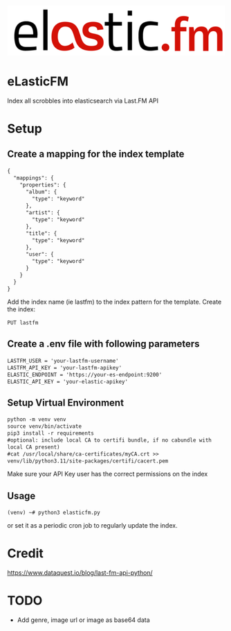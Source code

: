 ![eLasticFM](https://github.com/TomasuBE/eLasticFM/blob/master/elasticfm-logo.png)

# eLasticFM
Index all scrobbles into elasticsearch via Last.FM API

# Setup

## Create a mapping for the index template

```
{
  "mappings": {
    "properties": {
      "album": {
        "type": "keyword"
      },
      "artist": {
        "type": "keyword"
      },
      "title": {
        "type": "keyword"
      },
      "user": {
        "type": "keyword"
      }
    }
  }
}
```

Add the index name (ie lastfm) to the index pattern for the template.
Create the index:
```
PUT lastfm
```

## Create a .env file with following parameters

```
LASTFM_USER = 'your-lastfm-username'
LASTFM_API_KEY = 'your-lastfm-apikey'
ELASTIC_ENDPOINT = 'https://your-es-endpoint:9200'
ELASTIC_API_KEY = 'your-elastic-apikey'
```

## Setup Virtual Environment

```
python -m venv venv
source venv/bin/activate
pip3 install -r requirements
#optional: include local CA to certifi bundle, if no cabundle with local CA present)
#cat /usr/local/share/ca-certificates/myCA.crt >> venv/lib/python3.11/site-packages/certifi/cacert.pem
```
Make sure your API Key user has the correct permissions on the  index

## Usage

```
(venv) ~# python3 elasticfm.py
```

or set it as a periodic cron job to regularly update the index.

# Credit

https://www.dataquest.io/blog/last-fm-api-python/


# TODO

- Add genre, image url or image as base64 data
